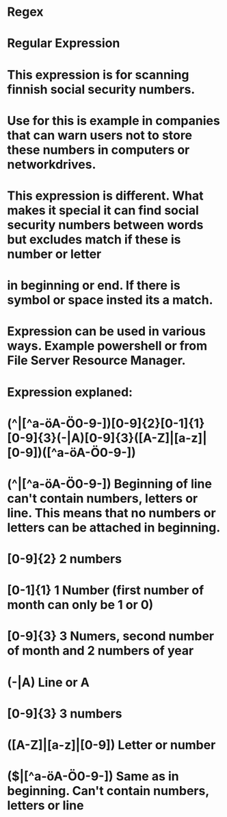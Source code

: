 # Regex
# Regular Expression
# 
# This expression is for scanning finnish social security numbers.
# Use for this is example in companies that can warn users not to store these numbers in computers or networkdrives.
# 
# This expression is different. What makes it special it can find social security numbers between words but excludes match if these is number or letter
# in beginning or end. If there is symbol or space insted its a match.

# Expression can be used in various ways. Example powershell or from File Server Resource Manager.


# Expression explaned:
# (^|[^a-öA-Ö0-9-])[0-9]{2}[0-1]{1}[0-9]{3}(-|A)[0-9]{3}([A-Z]|[a-z]|[0-9])([^a-öA-Ö0-9-])
#
# (^|[^a-öA-Ö0-9-])     Beginning of line can't contain numbers, letters or line. This means that no numbers or letters can be attached in beginning. 
# [0-9]{2}              2 numbers
# [0-1]{1}              1 Number (first number of month can only be 1 or 0)
# [0-9]{3}              3 Numers, second number of month and 2 numbers of year
# (-|A)                 Line or A
# [0-9]{3}              3 numbers
# ([A-Z]|[a-z]|[0-9])   Letter or number
# ($|[^a-öA-Ö0-9-])      Same as in beginning. Can't contain numbers, letters or line
